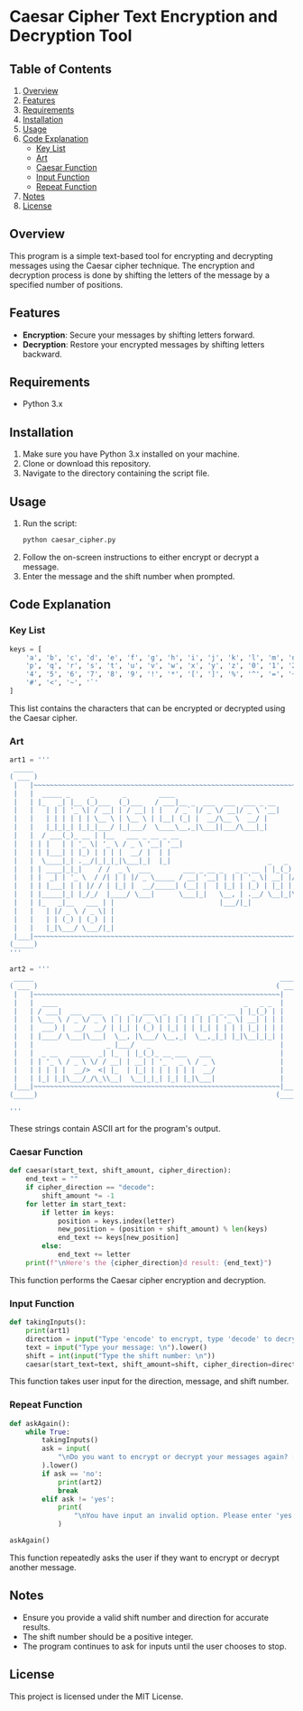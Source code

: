 

# Caesar Cipher Text Encryption and Decryption Tool

## Table of Contents
1. [Overview](#overview)
2. [Features](#features)
3. [Requirements](#requirements)
4. [Installation](#installation)
5. [Usage](#usage)
6. [Code Explanation](#code-explanation)
   - [Key List](#key-list)
   - [Art](#art)
   - [Caesar Function](#caesar-function)
   - [Input Function](#input-function)
   - [Repeat Function](#repeat-function)
7. [Notes](#notes)
8. [License](#license)

## Overview
This program is a simple text-based tool for encrypting and decrypting messages using the Caesar cipher technique. The encryption and decryption process is done by shifting the letters of the message by a specified number of positions.

## Features
- **Encryption**: Secure your messages by shifting letters forward.
- **Decryption**: Restore your encrypted messages by shifting letters backward.

## Requirements
- Python 3.x

## Installation
1. Make sure you have Python 3.x installed on your machine.
2. Clone or download this repository.
3. Navigate to the directory containing the script file.

## Usage
1. Run the script:
    ```sh
    python caesar_cipher.py
    ```
2. Follow the on-screen instructions to either encrypt or decrypt a message.
3. Enter the message and the shift number when prompted.

## Code Explanation
### Key List
```python
keys = [
    'a', 'b', 'c', 'd', 'e', 'f', 'g', 'h', 'i', 'j', 'k', 'l', 'm', 'n', 'o',
    'p', 'q', 'r', 's', 't', 'u', 'v', 'w', 'x', 'y', 'z', '0', '1', '2', '3',
    '4', '5', '6', '7', '8', '9', '!', '*', '[', ']', '%', '^', '=', '+', '@',
    '#', '<', '~', '`'
]
```
This list contains the characters that can be encrypted or decrypted using the Caesar cipher.

### Art
```python
art1 = ''' 
 _____                                                                             _____ 
( ___ )                                                                           ( ___ )
 |   |~~~~~~~~~~~~~~~~~~~~~~~~~~~~~~~~~~~~~~~~~~~~~~~~~~~~~~~~~~~~~~~~~~~~~~~~~~~~~|   | 
 |   |  _____ _     _       _        ____                                          |   | 
 |   | |_   _| |__ (_)___  (_)___   / ___|__ _  ___  ___  ___ _ __                 |   | 
 |   |   | | | '_ \| / __| | / __| | |   / _` |/ _ \/ __|/ _ \ '__|                |   | 
 |   |   | | | | | | \__ \ | \__ \ | |__| (_| |  __/\__ \  __/ |                   |   | 
 |   |   |_|_|_| |_|_|___/ |_|___/  \____\__,_|\___||___/\___|_|                   |   | 
 |   |  / ___(_)_ __ | |__   ___ _ __ _ __                                         |   | 
 |   | | |   | | '_ \| '_ \ / _ \ '__| '__|                                        |   | 
 |   | | |___| | |_) | | | |  __/ |  | |                                           |   | 
 |   |  \____|_| .__/|_|_|_|\___|_|  |_|                        _   _              |   | 
 |   | | ____|_|_|    / /  _ \  ___        ___ _ __ _   _ _ __ | |_(_) ___  _ __   |   | 
 |   | |  _| | '_ \  / /| | | |/ _ \_____ / __| '__| | | | '_ \| __| |/ _ \| '_ \  |   | 
 |   | | |___| | | |/ / | |_| |  __/_____| (__| |  | |_| | |_) | |_| | (_) | | | | |   | 
 |   | |_____|_| |_/_/  |____/ \___|      \___|_|   \__, | .__/ \__|_|\___/|_| |_| |   | 
 |   | |_   _|__   ___ | |                          |___/|_|                       |   | 
 |   |   | |/ _ \ / _ \| |                                                         |   | 
 |   |   | | (_) | (_) | |                                                         |   | 
 |   |   |_|\___/ \___/|_|                                                         |   | 
 |___|~~~~~~~~~~~~~~~~~~~~~~~~~~~~~~~~~~~~~~~~~~~~~~~~~~~~~~~~~~~~~~~~~~~~~~~~~~~~~|___| 
(_____)                                                                           (_____)
'''

art2 = '''
 _____                                                             _____ 
( ___ )                                                           ( ___ )
 |   |~~~~~~~~~~~~~~~~~~~~~~~~~~~~~~~~~~~~~~~~~~~~~~~~~~~~~~~~~~~~~|   | 
 |   |  ____                                              _   _ _  |   | 
 |   | / ___|  ___  ___   _   _  ___  _   _   _   _ _ __ | |_(_) | |   | 
 |   | \___ \ / _ \/ _ \ | | | |/ _ \| | | | | | | | '_ \| __| | | |   | 
 |   |  ___) |  __/  __/ | |_| | (_) | |_| | | |_| | | | | |_| | | |   | 
 |   | |____/ \___|\___|  \__, |\___/ \__,_|  \__,_|_| |_|\__|_|_| |   | 
 |   |                  _ |___/   _                                |   | 
 |   |  _ __   _____  _| |_  | |_(_)_ __ ___   ___                 |   | 
 |   | | '_ \ / _ \ \/ / __| | __| | '_ ` _ \ / _ \                |   | 
 |   | | | | |  __/>  <| |_  | |_| | | | | | |  __/                |   | 
 |   | |_| |_|\___/_/\_\\__|  \__|_|_| |_| |_|\___|                |   | 
 |___|~~~~~~~~~~~~~~~~~~~~~~~~~~~~~~~~~~~~~~~~~~~~~~~~~~~~~~~~~~~~~|___| 
(_____)                                                           (_____)

'''
```
These strings contain ASCII art for the program's output.

### Caesar Function
```python
def caesar(start_text, shift_amount, cipher_direction):
    end_text = ""
    if cipher_direction == "decode":
        shift_amount *= -1
    for letter in start_text:
        if letter in keys:
            position = keys.index(letter)
            new_position = (position + shift_amount) % len(keys)
            end_text += keys[new_position]
        else:
            end_text += letter
    print(f"\nHere's the {cipher_direction}d result: {end_text}")
```
This function performs the Caesar cipher encryption and decryption.

### Input Function
```python
def takingInputs():
    print(art1)
    direction = input("Type 'encode' to encrypt, type 'decode' to decrypt: \n")
    text = input("Type your message: \n").lower()
    shift = int(input("Type the shift number: \n"))
    caesar(start_text=text, shift_amount=shift, cipher_direction=direction)
```
This function takes user input for the direction, message, and shift number.

### Repeat Function
```python
def askAgain():
    while True:
        takingInputs()
        ask = input(
            "\nDo you want to encrypt or decrypt your messages again? ['yes' or 'no']: "
        ).lower()
        if ask == 'no':
            print(art2)
            break
        elif ask != 'yes':
            print(
                "\nYou have input an invalid option. Please enter 'yes' or 'no'."
            )

askAgain()
```
This function repeatedly asks the user if they want to encrypt or decrypt another message.

## Notes
- Ensure you provide a valid shift number and direction for accurate results.
- The shift number should be a positive integer.
- The program continues to ask for inputs until the user chooses to stop.

## License
This project is licensed under the MIT License.


